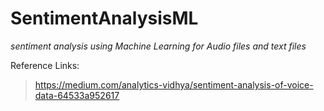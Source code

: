 # SentimentAnalysisML

*sentiment analysis using Machine Learning for Audio files and text files*

Reference Links:
> https://medium.com/analytics-vidhya/sentiment-analysis-of-voice-data-64533a952617
> 
